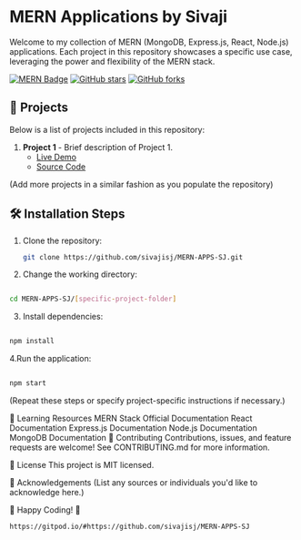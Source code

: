 # MERN Applications by Sivaji

Welcome to my collection of MERN (MongoDB, Express.js, React, Node.js) applications. Each project in this repository showcases a specific use case, leveraging the power and flexibility of the MERN stack.

[![MERN Badge](https://img.shields.io/badge/MERN-Stack-blue)](https://www.mongodb.com/mern-stack)
[![GitHub stars](https://img.shields.io/github/stars/sivajisj/MERN-APPS-SJ?style=social)](https://github.com/sivajisj/MERN-APPS-SJ/stargazers)
[![GitHub forks](https://img.shields.io/github/forks/sivajisj/MERN-APPS-SJ?style=social)](https://github.com/sivajisj/MERN-APPS-SJ/network/members)

## 🚀 Projects

Below is a list of projects included in this repository:

1. **Project 1** - Brief description of Project 1.
   - [Live Demo](#)
   - [Source Code](#)

(Add more projects in a similar fashion as you populate the repository)

## 🛠️ Installation Steps

1. Clone the repository:
   ```bash
   git clone https://github.com/sivajisj/MERN-APPS-SJ.git
   ```
2. Change the working directory:

```bash

cd MERN-APPS-SJ/[specific-project-folder]
   ```
3. Install dependencies:

```bash

npm install
```
4.Run the application:

```bash

npm start
```
(Repeat these steps or specify project-specific instructions if necessary.)

🌱 Learning Resources
MERN Stack Official Documentation
React Documentation
Express.js Documentation
Node.js Documentation
MongoDB Documentation
🤝 Contributing
Contributions, issues, and feature requests are welcome! See CONTRIBUTING.md for more information.

📝 License
This project is MIT licensed.

🙌 Acknowledgements
(List any sources or individuals you'd like to acknowledge here.)

🚀 Happy Coding! 🚀
```bash
https://gitpod.io/#https://github.com/sivajisj/MERN-APPS-SJ
```

